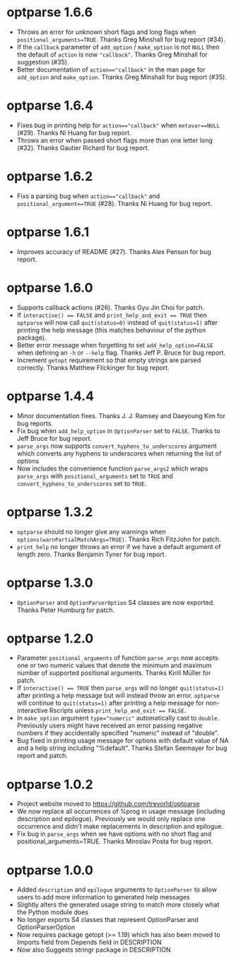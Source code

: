 optparse 1.6.6
==============

* Throws an error for unknown short flags and long flags when ``positional_arguments=TRUE``.
  Thanks Greg Minshall for bug report (#34).
* If the ``callback`` parameter of ``add_option`` / ``make_option`` is not ``NULL`` then
  the default of ``action`` is now ``"callback"``.  Thanks Greg Minshall for suggestion (#35).
* Better documentation of ``action=="callback"`` in the man page for ``add_option`` and ``make_option``.
  Thanks Greg Minshall for bug report (#35).

optparse 1.6.4
==============

* Fixes bug in printing help for ``action=="callback"`` when ``metavar==NULL`` (#29).
  Thanks Ni Huang for bug report.
* Throws an error when passed short flags more than one letter long (#32).
  Thanks Gautier Richard for bug report.

optparse 1.6.2
==============

* Fixs a parsing bug when ``action=="callback"`` and ``positional_argument==TRUE`` (#28).
  Thanks Ni Huang for bug report.

optparse 1.6.1
==============

* Improves accuracy of README (#27).  Thanks Alex Penson for bug report.

optparse 1.6.0
==============

* Supports callback actions (#26).  Thanks Gyu Jin Choi for patch.
* If ``interactive() == FALSE`` and ``print_help_and_exit == TRUE`` then
  ``optparse`` will now call ``quit(status=0)`` instead of ``quit(status=1)`` after
  printing the help message (this matches behaviour of the python package).
* Better error message when forgetting to set ``add_help_option=FALSE`` when
  defining an ``-h`` or ``--help`` flag.  Thanks Jeff P. Bruce for bug report.
* Increment ``getopt`` requirement so that empty strings are parsed correctly.
  Thanks Matthew Flickinger for bug report.

optparse 1.4.4
==============

* Minor documentation fixes.  Thanks J. J. Ramsey and Daeyoung Kim for bug reports.
* Fix bug when ``add_help_option`` in ``OptionParser`` set to ``FALSE``.  Thanks to Jeff Bruce for bug report.
* ``parse_args`` now supports ``convert_hyphens_to_underscores`` argument which converts any hyphens to underscores 
  when returning the list of options
* Now includes the convenience function ``parse_args2`` which wraps ``parse_args`` with ``positional_arguments`` set to ``TRUE``
  and ``convert_hyphens_to_underscores`` set to ``TRUE``.

optparse 1.3.2
==============

* ``optparse`` should no longer give any warnings when ``options(warnPartialMatchArgs=TRUE)``.  Thanks Rich FitzJohn for patch.
* ``print_help`` no longer throws an error if we have a default argument of length zero.  Thanks Benjamin Tyner for bug report.

optparse 1.3.0
==============

* ``OptionParser`` and ``OptionParserOption`` S4 classes are now exported.  Thanks Peter Humburg for patch.

optparse 1.2.0
==============

* Parameter ``positional_arguments`` of function ``parse_args`` now accepts one
  or two numeric values that denote the minimum and maximum number of supported
  positional arguments.
  Thanks Kirill Müller for patch.
* If ``interactive() == TRUE`` then ``parse_args`` will no longer ``quit(status=1)`` 
  after printing a help message but will instead throw an error.
  ``optparse`` will continue to ``quit(status=1)`` after printing a help message
  for non-interactive Rscripts unless ``print_help_and_exit == FALSE``.
* In ``make_option`` argument ``type="numeric"`` automatically cast to ``double``.
  Previously users might have received an error passing negative numbers if they
  accidentally specified "numeric" instead of "double".
* Bug fixed in printing usage message for options with default value of NA 
  and a help string including "%default".
  Thanks Stefan Seemayer for bug report and patch.

optparse 1.0.2
==============

* Project website moved to https://github.com/trevorld/optparse
* We now replace all occurrences of %prog in usage message (including description and epilogue).
  Previously we would only replace one occurrence and didn't make replacements in description and epilogue.
* Fix bug in ``parse_args`` when we have options with no short flag and positional_arguments=TRUE.
  Thanks Miroslav Posta for bug report.

optparse 1.0.0
==============

* Added `description` and `epilogue` arguments to `OptionParser` to allow
  users to add more information to generated help messages
* Slightly alters the generated usage string 
  to match more closely what the Python module does
* No longer exports S4 classes that represent OptionParser and OptionParserOption
* Now requires package getopt (>= 1.19) which has also been moved to 
  Imports field from Depends field in DESCRIPTION
* Now also Suggests stringr package in DESCRIPTION
